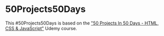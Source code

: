 # 50Projects50Days

This #50Projects50Days is based on the ["50 Projects In 50 Days - HTML, CSS & JavaScript"](https://www.udemy.com/course/50-projects-50-days/) Udemy course.


<!--## Live Website

<!-- Check my progress with the challenge here 👉 [Challenge Website](https://eligarlo-50projects50days.netlify.app/)

<!--### Day 1 -->

<!-- [Expanding Cards](https://github.com/eligarlo/50Projects50Days/tree/master/Day-1-expanding-cards). -->
